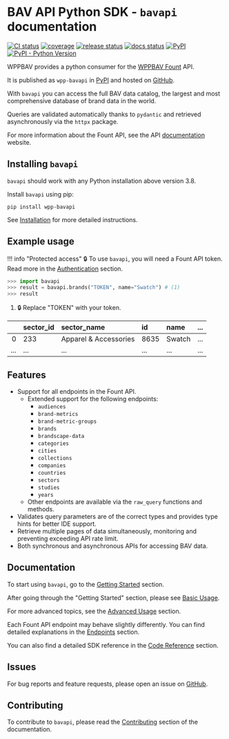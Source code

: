 # BAV API Python SDK - `bavapi` documentation

[![CI status](https://github.com/wppbav/bavapi-sdk-python/actions/workflows/ci.yml/badge.svg)](https://github.com/wppbav/bavapi-sdk-python/actions/workflows/ci.yml)
[![coverage](https://img.shields.io/endpoint?url=https://gist.githubusercontent.com/nachomaiz/32196acdc05431cd2bc7a8c73a587a8d/raw/covbadge.json)](https://github.com/wppbav/bavapi-sdk-python/actions/workflows/ci.yml)
[![release status](https://github.com/wppbav/bavapi-sdk-python/actions/workflows/release.yml/badge.svg)](https://github.com/wppbav/bavapi-sdk-python/actions/workflows/release.yml)
[![docs status](https://github.com/wppbav/bavapi-sdk-python/actions/workflows/docs.yml/badge.svg)](https://github.com/wppbav/bavapi-sdk-python/actions/workflows/docs.yml)
[![PyPI](https://img.shields.io/pypi/v/wpp-bavapi)](https://pypi.org/project/wpp-bavapi/)
[![PyPI - Python Version](https://img.shields.io/pypi/pyversions/wpp-bavapi)
](https://pypi.org/project/wpp-bavapi/)

WPPBAV provides a python consumer for the [WPPBAV Fount](https://fount.wppbav.com) API.

It is published as `wpp-bavapi` in [PyPI](https://pypi.org/project/wpp-bavapi/) and hosted on [GitHub](https://github.com/wppbav/bavapi-sdk-python/).

With `bavapi` you can access the full BAV data catalog, the largest and most comprehensive database of brand data in the world.

Queries are validated automatically thanks to `pydantic` and retrieved asynchronously via the `httpx` package.

For more information about the Fount API, see the API [documentation](https://developer.wppbav.com/docs/2.x/intro) website.

## Installing `bavapi`

`bavapi` should work with any Python installation above version 3.8.

Install `bavapi` using pip:

```prompt
pip install wpp-bavapi
```

See [Installation](getting-started/installation.md) for more detailed instructions.

## Example usage

!!! info "Protected access"
    :lock: To use `bavapi`, you will need a Fount API token. Read more in the [Authentication](getting-started/authentication.md) section.

```py
>>> import bavapi
>>> result = bavapi.brands("TOKEN", name="Swatch") # (1)
>>> result
```

1. :lock: Replace "TOKEN" with your token.

|     | sector_id | sector_name           | id   | name   | ... |
| --: | :-------- | :-------------------- | :--- | :----- | :-- |
|   0 | 233       | Apparel & Accessories | 8635 | Swatch | ... |
| ... | ...       | ...                   | ...  | ...    | ... |

## Features

- Support for all endpoints in the Fount API.
    - Extended support for the following endpoints:
        - `audiences`
        - `brand-metrics`
        - `brand-metric-groups`
        - `brands`
        - `brandscape-data`
        - `categories`
        - `cities`
        - `collections`
        - `companies`
        - `countries`
        - `sectors`
        - `studies`
        - `years`
    - Other endpoints are available via the `raw_query` functions and methods.
- Validates query parameters are of the correct types and provides type hints for better IDE support.
- Retrieve multiple pages of data simultaneously, monitoring and preventing exceeding API rate limit.
- Both synchronous and asynchronous APIs for accessing BAV data.

## Documentation

To start using `bavapi`, go to the [Getting Started](getting-started/authentication.md) section.

After going through the "Getting Started" section, please see [Basic Usage](usage/basic.md).

For more advanced topics, see the [Advanced Usage](usage/advanced.md) section.

Each Fount API endpoint may behave slightly differently. You can find detailed explanations in the [Endpoints](endpoints/index.md) section.

You can also find a detailed SDK reference in the [Code Reference](reference/client.md) section.

## Issues

For bug reports and feature requests, please open an issue on [GitHub](https://github.com/wppbav/bavapi-sdk-python/issues/).

## Contributing

To contribute to `bavapi`, please read the [Contributing](contributing.md) section of the documentation.
